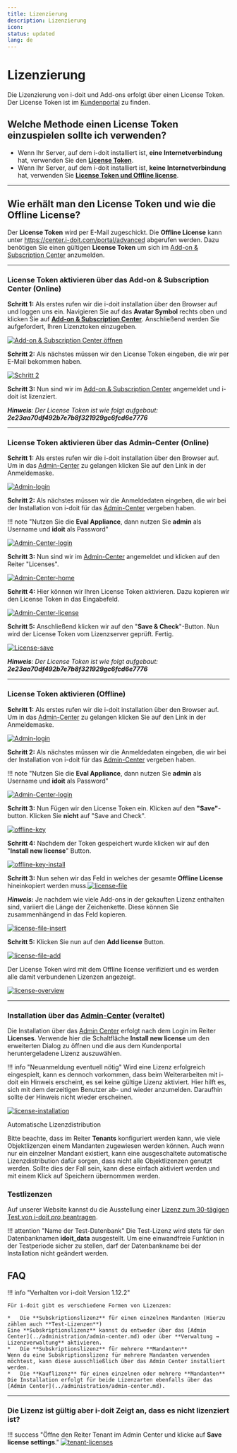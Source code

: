 ```yaml
---
title: Lizenzierung
description: Lizenzierung
icon:
status: updated
lang: de
---
```


# Lizenzierung

Die Lizenzierung von i-doit und Add-ons erfolgt über einen License Token. Der License Token ist im [Kundenportal](../administration/kundenportal.md) zu finden.

## Welche Methode einen License Token einzuspielen sollte ich verwenden?

-   Wenn Ihr Server, auf dem i-doit installiert ist, **eine** **Internetverbindung** hat, verwenden Sie den **[License Token](lizenz-aktivieren.md#license-token-aktivieren-über-das-add-on--subscription-center-online)**.
-   Wenn Ihr Server, auf dem i-doit installiert ist, **keine** **Internetverbindung** hat, verwenden Sie **[License Token und Offline license](lizenz-aktivieren.md#offline-license-key-aktivieren)**.

* * *

## Wie erhält man den License Token und wie die Offline License?

Der **License Token** wird per E-Mail zugeschickt. Die **Offline License** kann unter <https://center.i-doit.com/portal/advanced> abgerufen werden. Dazu benötigen Sie einen gültigen **License Token** um sich im [Add-on & Subscription Center](../administration/add-on-and-subscription-center.md) anzumelden.

* * *

### License Token aktivieren über das Add-on & Subscription Center (Online)

**Schritt 1:** Als erstes rufen wir die i-doit installation über den Browser auf und loggen uns ein. Navigieren Sie auf das **Avatar Symbol** rechts oben und klicken Sie auf **[Add-on & Subscription Center](../administration/add-on-and-subscription-center.md)**. Anschließend werden Sie aufgefordert, Ihren Lizenztoken einzugeben.

[![Add-on & Subscription Center öffnen](../assets/images/de/wartung-und-betrieb/activate-license/add-on-und-subscription-center.png)](../assets/images/de/wartung-und-betrieb/activate-license/add-on-und-subscription-center.png)

**Schritt 2:** Als nächstes müssen wir den License Token eingeben, die wir per E-Mail bekommen haben.

[![Schritt 2](../assets/images/de/wartung-und-betrieb/activate-license/enter-license-token.png)](../assets/images/de/wartung-und-betrieb/activate-license/enter-license-token.png)

**Schritt 3:** Nun sind wir im [Add-on & Subscription Center](../administration/add-on-and-subscription-center.md) angemeldet und i-doit ist lizenziert.

**_Hinweis_**_: Der License Token ist wie folgt aufgebaut:_ **_2e23aa70df492b7e7b8f321929gc6fcd6e7776_**

* * *

### License Token aktivieren über das Admin-Center (Online)

**Schritt 1:** Als erstes rufen wir die i-doit installation über den Browser auf. Um in das [Admin-Center](../administration/admin-center.md) zu gelangen klicken Sie auf den Link in der Anmeldemaske.

[![Admin-login](../assets/images/de/wartung-und-betrieb/activate-license/1.Login_admin.png)](../assets/images/de/wartung-und-betrieb/activate-license/1.Login_admin.png)

**Schritt 2:** Als nächstes müssen wir die Anmeldedaten eingeben, die wir bei der Installation von i-doit für das [Admin-Center](../administration/admin-center.md) vergeben haben.

!!! note "Nutzen Sie die **Eval Appliance**, dann nutzen Sie **admin** als Username und **idoit** als Password"

[![Admin-Center-login](../assets/images/de/wartung-und-betrieb/activate-license/2.login_admin_center.png)](../assets/images/de/wartung-und-betrieb/activate-license/2.login_admin_center.png)

**Schritt 3:** Nun sind wir im [Admin-Center](../administration/admin-center.md) angemeldet und klicken auf den Reiter "Licenses".

[![Admin-Center-home](../assets/images/de/wartung-und-betrieb/activate-license/3.admin-center-home.png)](../assets/images/de/wartung-und-betrieb/activate-license/3.admin-center-home.png)

**Schritt 4:** Hier können wir Ihren License Token aktivieren. Dazu kopieren wir den License Token in das Eingabefeld.

[![Admin-Center-license](../assets/images/de/wartung-und-betrieb/activate-license/4.admin-center-licenses.png)](../assets/images/de/wartung-und-betrieb/activate-license/4.admin-center-licenses.png)

**Schritt 5:** Anschließend klicken wir auf den "**Save & Check**"-Button. Nun wird der License Token vom Lizenzserver geprüft. Fertig.

[![License-save](../assets/images/de/wartung-und-betrieb/activate-license/5.admin-center-licenses-token.png)](../assets/images/de/wartung-und-betrieb/activate-license/5.admin-center-licenses-token.png)

**_Hinweis_**_: Der License Token ist wie folgt aufgebaut:_ **_2e23aa70df492b7e7b8f321929gc6fcd6e7776_**

* * *

### License Token aktivieren (Offline)

**Schritt 1:** Als erstes rufen wir die i-doit installation über den Browser auf. Um in das [Admin-Center](../administration/admin-center.md) zu gelangen klicken Sie auf den Link in der Anmeldemaske.

[![Admin-login](../assets/images/de/wartung-und-betrieb/activate-license/1.Login_admin.png)](../assets/images/de/wartung-und-betrieb/activate-license/1.Login_admin.png)

**Schritt 2:** Als nächstes müssen wir die Anmeldedaten eingeben, die wir bei der Installation von i-doit für das [Admin-Center](../administration/admin-center.md) vergeben haben.

!!! note "Nutzen Sie die **Eval Appliance**, dann nutzen Sie **admin** als Username und **idoit** als Password"

[![Admin-Center-login](../assets/images/de/wartung-und-betrieb/activate-license/2.login_admin_center.png)](../assets/images/de/wartung-und-betrieb/activate-license/2.login_admin_center.png)

**Schritt 3:** Nun Fügen wir den License Token ein. Klicken auf den **"Save"**\-button. Klicken Sie **nicht** auf "Save and Check".

[![offline-key](../assets/images/de/wartung-und-betrieb/activate-license/6-offline-token.png)](../assets/images/de/wartung-und-betrieb/activate-license/6-offline-token.png)

**Schritt 4:** Nachdem der Token gespeichert wurde klicken wir auf den "**Install new license**" Button.

[![offline-key-install](../assets/images/de/wartung-und-betrieb/activate-license/7.add-new-license-button.png)](../assets/images/de/wartung-und-betrieb/activate-license/7.add-new-license-button.png)

**Schritt 3:** Nun sehen wir das Feld in welches der gesamte **Offline License** hineinkopiert werden muss.[![license-file](../assets/images/de/wartung-und-betrieb/activate-license/8.add-new-license.png)](../assets/images/de/wartung-und-betrieb/activate-license/8.add-new-license.png)

**_Hinweis:_** Je nachdem wie viele Add-ons in der gekauften Lizenz enthalten sind, variiert die Länge der Zeichenkette. Diese können Sie zusammenhängend in das Feld kopieren.

[![license-file-insert](../assets/images/de/wartung-und-betrieb/activate-license/9.add-new-license-end.png)](../assets/images/de/wartung-und-betrieb/activate-license/9.add-new-license-end.png)

**Schritt 5:** Klicken Sie nun auf den **Add license** Button.

[![license-file-add](../assets/images/de/wartung-und-betrieb/activate-license/10.add-new-license-save.png)](../assets/images/de/wartung-und-betrieb/activate-license/10.add-new-license-save.png)

Der License Token wird mit dem Offline license verifiziert und es werden alle damit verbundenen Lizenzen angezeigt.

[![license-overview](../assets/images/de/wartung-und-betrieb/activate-license/11.admin-center-licenses-token.png)](../assets/images/de/wartung-und-betrieb/activate-license/11.admin-center-licenses-token.png)

* * *

### Installation über das [Admin-Center](../administration/admin-center.md) (veraltet)

Die Installation über das [Admin Center](../administration/admin-center.md) erfolgt nach dem Login im Reiter **Licenses**. Verwende hier die Schaltfläche **Install new license** um den erweiterten Dialog zu öffnen und die aus dem Kundenportal heruntergeladene Lizenz auszuwählen.

!!! info "Neuanmeldung eventuell nötig"
    Wird eine Lizenz erfolgreich eingespielt, kann es dennoch vorkommen, dass beim Weiterarbeiten mit i-doit ein Hinweis erscheint, es sei keine gültige Lizenz aktiviert. Hier hilft es, sich mit dem derzeitigen Benutzer ab- und wieder anzumelden. Daraufhin sollte der Hinweis nicht wieder erscheinen.

[![license-installation](../assets/images/de/wartung-und-betrieb/activate-license/12.i-doit-license.png)](../assets/images/de/wartung-und-betrieb/activate-license/12.i-doit-license.png)

Automatische Lizenzdistribution

Bitte beachte, dass im Reiter **Tenants** konfiguriert werden kann, wie viele Objektlizenzen einem Mandanten zugewiesen werden können. Auch wenn nur ein einzelner Mandant existiert, kann eine ausgeschaltete automatische Lizenzdistribution dafür sorgen, dass nicht alle Objektlizenzen genutzt werden. Sollte dies der Fall sein, kann diese einfach aktiviert werden und mit einem Klick auf Speichern übernommen werden.

### Testlizenzen

Auf unserer Website kannst du die Ausstellung einer [Lizenz zum 30-tägigen Test von i-doit _pro_ beantragen](https://www.i-doit.com/testversion/).

!!! attention "Name der Test-Datenbank"
    Die Test-Lizenz wird stets für den Datenbanknamen **idoit\_data** ausgestellt. Um eine einwandfreie Funktion in der Testperiode sicher zu stellen, darf der Datenbankname bei der Installation nicht geändert werden.

## FAQ

!!! info "Verhalten vor i-doit Version 1.12.2"

    Für i-doit gibt es verschiedene Formen von Lizenzen:

    *   Die **Subskriptionslizenz** für einen einzelnen Mandanten (Hierzu zählen auch **Test-Lizenzen**)
    Eine **Subskriptionslizenz** kannst du entweder über das [Admin Center](../administration/admin-center.md) oder über **Verwaltung → Lizenzverwaltung** aktivieren.
    *   Die **Subskriptionslizenz** für mehrere **Mandanten**
    Wenn du eine Subskriptionslizenz für mehrere Mandanten verwenden möchtest, kann diese ausschließlich über das Admin Center installiert werden.
    *   Die **Kauflizenz** für einen einzelnen oder mehrere **Mandanten**
    Die Installation erfolgt für beide Lizenzarten ebenfalls über das [Admin Center](../administration/admin-center.md).

* * *

### Die Lizenz ist gültig aber i-doit Zeigt an, dass es nicht lizenziert ist?

!!! success "Öffne den Reiter Tenant im Admin Center und klicke auf **Save license settings**."
    [![tenant-licenses](../assets/images/de/wartung-und-betrieb/activate-license/13.png)](../assets/images/de/wartung-und-betrieb/activate-license/13.png)
